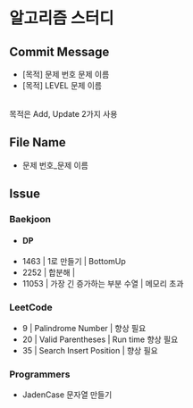 # 알고리즘 스터디

## Commit Message
+ [목적] 문제 번호 문제 이름
+ [목적] LEVEL 문제 이름

<br>목적은 Add, Update 2가지 사용

## File Name
+ 문제 번호_문제 이름

## Issue

### Baekjoon

- #### DP
+ 1463 | 1로 만들기 | BottomUp
+ 2252 | 합분해 |
+ 11053 | 가장 긴 증가하는 부분 수열 | 메모리 초과

### LeetCode
+ 9 | Palindrome Number | 향상 필요
+ 20 | Valid Parentheses | Run time 향상 필요
+ 35 | Search Insert Position | 향상 필요

### Programmers
+ JadenCase 문자열 만들기
